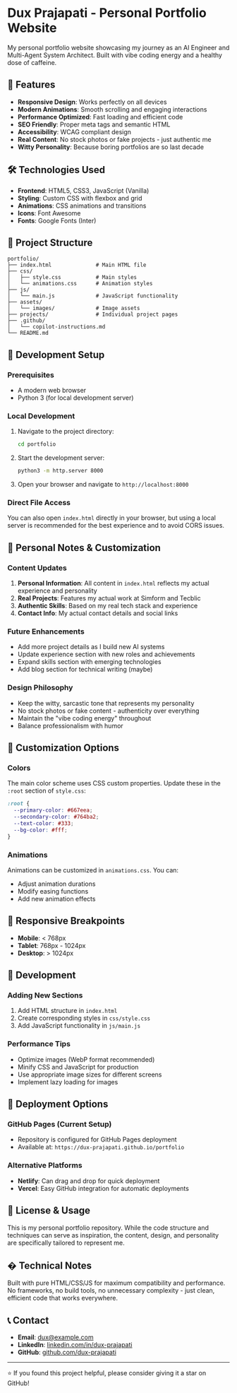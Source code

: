 # Dux Prajapati - Personal Portfolio Website

My personal portfolio website showcasing my journey as an AI Engineer and Multi-Agent System Architect. Built with vibe coding energy and a healthy dose of caffeine.

## 🚀 Features

- **Responsive Design**: Works perfectly on all devices
- **Modern Animations**: Smooth scrolling and engaging interactions
- **Performance Optimized**: Fast loading and efficient code
- **SEO Friendly**: Proper meta tags and semantic HTML
- **Accessibility**: WCAG compliant design
- **Real Content**: No stock photos or fake projects - just authentic me
- **Witty Personality**: Because boring portfolios are so last decade

## 🛠️ Technologies Used

- **Frontend**: HTML5, CSS3, JavaScript (Vanilla)
- **Styling**: Custom CSS with flexbox and grid
- **Animations**: CSS animations and transitions
- **Icons**: Font Awesome
- **Fonts**: Google Fonts (Inter)

## 📁 Project Structure

```
portfolio/
├── index.html              # Main HTML file
├── css/
│   ├── style.css           # Main styles
│   └── animations.css      # Animation styles
├── js/
│   └── main.js             # JavaScript functionality
├── assets/
│   └── images/             # Image assets
├── projects/               # Individual project pages
├── .github/
│   └── copilot-instructions.md
└── README.md
```

## 🚀 Development Setup

### Prerequisites

- A modern web browser
- Python 3 (for local development server)

### Local Development

1. Navigate to the project directory:
   ```bash
   cd portfolio
   ```

2. Start the development server:
   ```bash
   python3 -m http.server 8000
   ```

3. Open your browser and navigate to `http://localhost:8000`

### Direct File Access

You can also open `index.html` directly in your browser, but using a local server is recommended for the best experience and to avoid CORS issues.

## 📝 Personal Notes & Customization

### Content Updates

1. **Personal Information**: All content in `index.html` reflects my actual experience and personality
2. **Real Projects**: Features my actual work at Simform and Tecblic
3. **Authentic Skills**: Based on my real tech stack and experience
4. **Contact Info**: My actual contact details and social links

### Future Enhancements

- Add more project details as I build new AI systems
- Update experience section with new roles and achievements
- Expand skills section with emerging technologies
- Add blog section for technical writing (maybe)

### Design Philosophy

- Keep the witty, sarcastic tone that represents my personality
- No stock photos or fake content - authenticity over everything
- Maintain the "vibe coding energy" throughout
- Balance professionalism with humor

## 🎨 Customization Options

### Colors
The main color scheme uses CSS custom properties. Update these in the `:root` section of `style.css`:

```css
:root {
  --primary-color: #667eea;
  --secondary-color: #764ba2;
  --text-color: #333;
  --bg-color: #fff;
}
```

### Animations
Animations can be customized in `animations.css`. You can:
- Adjust animation durations
- Modify easing functions
- Add new animation effects

## 📱 Responsive Breakpoints

- **Mobile**: < 768px
- **Tablet**: 768px - 1024px
- **Desktop**: > 1024px

## 🔧 Development

### Adding New Sections

1. Add HTML structure in `index.html`
2. Create corresponding styles in `css/style.css`
3. Add JavaScript functionality in `js/main.js`

### Performance Tips

- Optimize images (WebP format recommended)
- Minify CSS and JavaScript for production
- Use appropriate image sizes for different screens
- Implement lazy loading for images

## 🚀 Deployment Options

### GitHub Pages (Current Setup)
- Repository is configured for GitHub Pages deployment
- Available at: `https://dux-prajapati.github.io/portfolio`

### Alternative Platforms
- **Netlify**: Can drag and drop for quick deployment
- **Vercel**: Easy GitHub integration for automatic deployments

## 📄 License & Usage

This is my personal portfolio repository. While the code structure and techniques can serve as inspiration, the content, design, and personality are specifically tailored to represent me.

## � Technical Notes

Built with pure HTML/CSS/JS for maximum compatibility and performance. No frameworks, no build tools, no unnecessary complexity - just clean, efficient code that works everywhere.

## 📞 Contact

- **Email**: dux@example.com
- **LinkedIn**: [linkedin.com/in/dux-prajapati](https://linkedin.com/in/dux-prajapati)
- **GitHub**: [github.com/dux-prajapati](https://github.com/dux-prajapati)

---

⭐ If you found this project helpful, please consider giving it a star on GitHub!